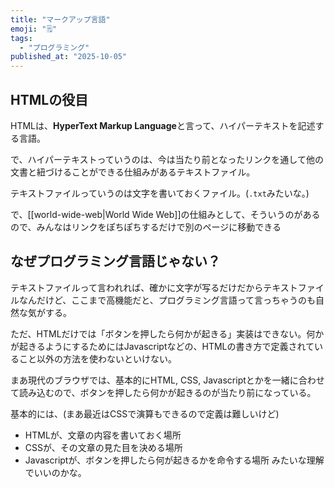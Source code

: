 ```yaml
---
title: "マークアップ言語"
emoji: "🗒️"
tags:
  - "プログラミング"
published_at: "2025-10-05"
---
```

## HTMLの役目
HTMLは、**HyperText Markup Language**と言って、ハイパーテキストを記述する言語。

で、ハイパーテキストっていうのは、今は当たり前となったリンクを通して他の文書と紐づけることができる仕組みがあるテキストファイル。

テキストファイルっていうのは文字を書いておくファイル。(`.txt`みたいな。)

で、[[world-wide-web|World Wide Web]]の仕組みとして、そういうのがあるので、みんなはリンクをぽちぽちするだけで別のページに移動できる

## なぜプログラミング言語じゃない？
テキストファイルって言われれば、確かに文字が写るだけだからテキストファイルなんだけど、ここまで高機能だと、プログラミング言語って言っちゃうのも自然な気がする。

ただ、HTMLだけでは「ボタンを押したら何かが起きる」実装はできない。何かが起きるようにするためにはJavascriptなどの、HTMLの書き方で定義されていること以外の方法を使わないといけない。

まあ現代のブラウザでは、基本的にHTML, CSS, Javascriptとかを一緒に合わせて読み込むので、ボタンを押したら何かが起きるのが当たり前になっている。

基本的には、(まあ最近はCSSで演算もできるので定義は難しいけど)
- HTMLが、文章の内容を書いておく場所
- CSSが、その文章の見た目を決める場所
- Javascriptが、ボタンを押したら何が起きるかを命令する場所
みたいな理解でいいのかな。


